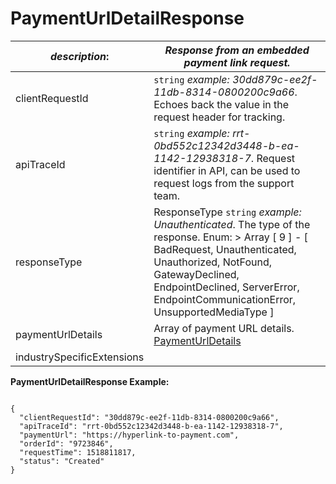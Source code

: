 
# PaymentUrlDetailResponse

| *description*:   | *Response from an embedded payment link request.*|
|----|----|
| clientRequestId |    ``` string ```  *example:   30dd879c-ee2f-11db-8314-0800200c9a66*. Echoes back the value in the request header for tracking.|
| apiTraceId |    ``` string ```  *example: rrt-0bd552c12342d3448-b-ea-1142-12938318-7*. Request identifier in API, can be used to request logs from the support team.|
| responseType | ResponseType   ``` string ```  *example: Unauthenticated*. The type of the response. Enum:    > Array [ 9 ] - [ BadRequest, Unauthenticated, Unauthorized, NotFound, GatewayDeclined, EndpointDeclined, ServerError, EndpointCommunicationError, UnsupportedMediaType ]|
| paymentUrlDetails |  Array of payment URL details. [PaymentUrlDetails](?path=docs/schemas-md/BasicResponse.md)|
| industrySpecificExtensions |   |  

**PaymentUrlDetailResponse Example:**

```{r}

{
  "clientRequestId": "30dd879c-ee2f-11db-8314-0800200c9a66",
  "apiTraceId": "rrt-0bd552c12342d3448-b-ea-1142-12938318-7",
  "paymentUrl": "https://hyperlink-to-payment.com",
  "orderId": "9723846",
  "requestTime": 1518811817,
  "status": "Created"
}
``` 
